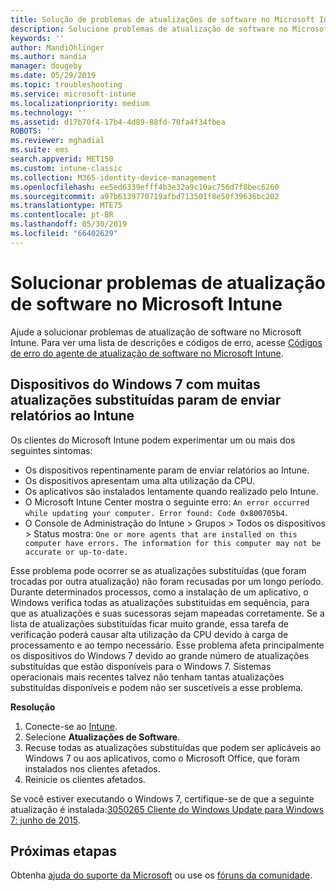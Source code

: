 ```yaml
---
title: Solução de problemas de atualizações de software no Microsoft Intune – Azure | Microsoft Docs
description: Solucione problemas de atualização de software no Microsoft Intune.
keywords: ''
author: MandiOhlinger
ms.author: mandia
manager: dougeby
ms.date: 05/29/2019
ms.topic: troubleshooting
ms.service: microsoft-intune
ms.localizationpriority: medium
ms.technology: ''
ms.assetid: d17b70f4-17b4-4d89-88fd-70fa4f34fbea
ROBOTS: ''
ms.reviewer: mghadial
ms.suite: ems
search.appverid: MET150
ms.custom: intune-classic
ms.collection: M365-identity-device-management
ms.openlocfilehash: ee5ed6339efff4b3e32a9c10ac756d7f8bec6260
ms.sourcegitcommit: a97b6139770719afbd713501f8e50f39636bc202
ms.translationtype: MTE75
ms.contentlocale: pt-BR
ms.lasthandoff: 05/30/2019
ms.locfileid: "66402629"
---
```

# <a name="troubleshoot-software-updates-in-microsoft-intune"></a>Solucionar problemas de atualização de software no Microsoft Intune

Ajude a solucionar problemas de atualização de software no Microsoft Intune. Para ver uma lista de descrições e códigos de erro, acesse [Códigos de erro do agente de atualização de software no Microsoft Intune](software-update-agent-error-codes.md).

## <a name="windows-7-devices-with-many-superseded-updates-stop-reporting-to-intune"></a>Dispositivos do Windows 7 com muitas atualizações substituídas param de enviar relatórios ao Intune

Os clientes do Microsoft Intune podem experimentar um ou mais dos seguintes sintomas:

- Os dispositivos repentinamente param de enviar relatórios ao Intune.  
- Os dispositivos apresentam uma alta utilização da CPU.
- Os aplicativos são instalados lentamente quando realizado pelo Intune.
- O Microsoft Intune Center mostra o seguinte erro: `An error occurred while updating your computer. Error found: Code 0x800705b4`.
- O Console de Administração do Intune > Grupos > Todos os dispositivos > Status mostra: `One or more agents that are installed on this computer have errors. The information for this computer may not be accurate or up-to-date.`

Esse problema pode ocorrer se as atualizações substituídas (que foram trocadas por outra atualização) não foram recusadas por um longo período. Durante determinados processos, como a instalação de um aplicativo, o Windows verifica todas as atualizações substituídas em sequência, para que as atualizações e suas sucessoras sejam mapeadas corretamente. Se a lista de atualizações substituídas ficar muito grande, essa tarefa de verificação poderá causar alta utilização da CPU devido à carga de processamento e ao tempo necessário. Esse problema afeta principalmente os dispositivos do Windows 7 devido ao grande número de atualizações substituídas que estão disponíveis para o Windows 7. Sistemas operacionais mais recentes talvez não tenham tantas atualizações substituídas disponíveis e podem não ser suscetíveis a esse problema.

**Resolução**

1. Conecte-se ao [Intune](https://go.microsoft.com/fwlink/?linkid=2090973).
2. Selecione **Atualizações de Software**.
3. Recuse todas as atualizações substituídas que podem ser aplicáveis ao Windows 7 ou aos aplicativos, como o Microsoft Office, que foram instalados nos clientes afetados.
4. Reinicie os clientes afetados.

Se você estiver executando o Windows 7, certifique-se de que a seguinte atualização é instalada:[3050265 Cliente do Windows Update para Windows 7: junho de 2015](https://support.microsoft.com/kb/3050265).

## <a name="next-steps"></a>Próximas etapas

Obtenha [ajuda do suporte da Microsoft](get-support.md) ou use os [fóruns da comunidade](https://social.technet.microsoft.com/Forums/en-US/home?category=microsoftintune).
